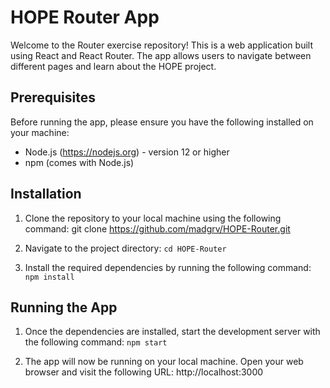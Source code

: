 # HOPE Router App

Welcome to the Router exercise repository! This is a web application built using React and React Router. The app allows users to navigate between different pages and learn about the HOPE project.

## Prerequisites
Before running the app, please ensure you have the following installed on your machine:
- Node.js (https://nodejs.org) - version 12 or higher
- npm (comes with Node.js)

## Installation
1. Clone the repository to your local machine using the following command:
  git clone https://github.com/madgrv/HOPE-Router.git

2. Navigate to the project directory:
   `cd HOPE-Router`

3. Install the required dependencies by running the following command:
   `npm install`



## Running the App
1. Once the dependencies are installed, start the development server with the following command:
   `npm start`

2. The app will now be running on your local machine. Open your web browser and visit the following URL:
   http://localhost:3000


